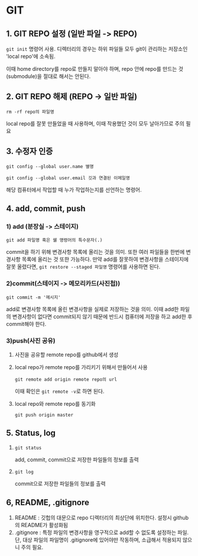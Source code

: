 # GIT  

## 1. GIT REPO 설정 (일반 파일 -> REPO)

`git init` 명령어 사용. 디렉터리의 경우는 하위 파일들 모두 git이 관리하는 저장소인 'local repo'에 소속됨. 

이때 home directory를 repo로 만들지 말아야 하며, repo 안에 repo를 만드는 것(submodule)을 절대로 해서는 안된다.

## 2. GIT REPO 해제 (REPO -> 일반 파일)
`rm -rf repo의 파일명`

local repo를 잘못 만들었을 때 사용하며, 이때 작용했던 것이 모두 날아가므로 주의 필요

## 3. 수정자 인증

`git config --global user.name 별명`

`git config --global user.email 깃과 연결된 이메일명`

해당 컴퓨터에서 작업할 때 누가 작업하는지를 선언하는 명령어. 

## 4. add, commit, push

 ### 1) add (분장실 -> 스테이지) 

`git add 파일명 혹은 쉘 명령어의 특수문자(.)`

commit을 하기 위해 변경사항 목록에 올리는 것을 의미. 또한 여러 파일들을 한번에 변경사항 목록에 올리는 것 또한 가능하다. 만약 add를 잘못하여 변경사항을 스테이지에 잘못 올렸다면, `git restore --staged 파일명` 명령어를 사용하면 된다.

### 2)commit(스테이지 -> 메모리카드(사진첩))
`git commit -m '메시지'`

add로 변경사항 목록에 올린 변경사항을 실제로 저장하는 것을 의미. 이때 add한 파일의 변경사항이 없다면 commit되지 않기 때문에 반드시 컴퓨터에 저장을 하고 add한 후 commit해야 한다.


### 3)push(사진 공유)

1. 사진을 공유할 remote repo를 github에서 생성
2. local repo가 remote repo를 가리키기 위해서 만들어서 사용
    
    `git remote add origin remote repo의 url`

     이때 확인은 `git remote -v`로 하면 된다.
3. local repo와 remote repo를 동기화

    `git push origin master`
    
    

## 5. Status, log

1. `git status`
   
   add, commit, commit으로 저장한 파일들의 정보를 출력
2.  `git log`
    
    commit으로 저장한 파일들의 정보를 출력

## 6, README, .gitignore
1. README : 깃헙의 대문으로 repo 디렉터리의 최상단에 위치한다. 설정시 github의 README가 활성화됨
2. .gitignore : 특정 파일의 변경사항을 영구적으로 add할 수 없도록 설정하는 파일.
단, 대상 파일의 파일명이 .gitignore에 있어야만 작동하며, 소급해서 적용되지 않으니 주의 필요.
 